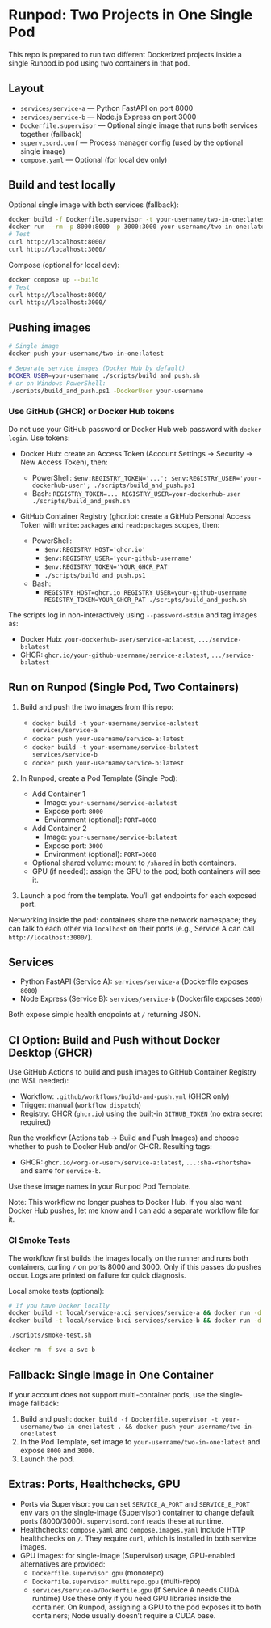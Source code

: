 # Runpod: Two Projects in One Single Pod

This repo is prepared to run two different Dockerized projects inside a single Runpod.io pod using two containers in that pod.

## Layout

- `services/service-a` — Python FastAPI on port 8000
- `services/service-b` — Node.js Express on port 3000
- `Dockerfile.supervisor` — Optional single image that runs both services together (fallback)
- `supervisord.conf` — Process manager config (used by the optional single image)
- `compose.yaml` — Optional (for local dev only)

## Build and test locally

Optional single image with both services (fallback):

```sh
docker build -f Dockerfile.supervisor -t your-username/two-in-one:latest .
docker run --rm -p 8000:8000 -p 3000:3000 your-username/two-in-one:latest
# Test
curl http://localhost:8000/
curl http://localhost:3000/
```

Compose (optional for local dev):

```sh
docker compose up --build
# Test
curl http://localhost:8000/
curl http://localhost:3000/
```

## Pushing images

```sh
# Single image
docker push your-username/two-in-one:latest

# Separate service images (Docker Hub by default)
DOCKER_USER=your-username ./scripts/build_and_push.sh
# or on Windows PowerShell:
./scripts/build_and_push.ps1 -DockerUser your-username
```

### Use GitHub (GHCR) or Docker Hub tokens

Do not use your GitHub password or Docker Hub web password with `docker login`. Use tokens:

- Docker Hub: create an Access Token (Account Settings → Security → New Access Token), then:
  - PowerShell: `$env:REGISTRY_TOKEN='...'; $env:REGISTRY_USER='your-dockerhub-user'; ./scripts/build_and_push.ps1`
  - Bash: `REGISTRY_TOKEN=... REGISTRY_USER=your-dockerhub-user ./scripts/build_and_push.sh`

- GitHub Container Registry (ghcr.io): create a GitHub Personal Access Token with `write:packages` and `read:packages` scopes, then:
  - PowerShell:
    - `$env:REGISTRY_HOST='ghcr.io'`
    - `$env:REGISTRY_USER='your-github-username'`
    - `$env:REGISTRY_TOKEN='YOUR_GHCR_PAT'`
    - `./scripts/build_and_push.ps1`
  - Bash:
    - `REGISTRY_HOST=ghcr.io REGISTRY_USER=your-github-username REGISTRY_TOKEN=YOUR_GHCR_PAT ./scripts/build_and_push.sh`

The scripts log in non-interactively using `--password-stdin` and tag images as:

- Docker Hub: `your-dockerhub-user/service-a:latest`, `.../service-b:latest`
- GHCR: `ghcr.io/your-github-username/service-a:latest`, `.../service-b:latest`

## Run on Runpod (Single Pod, Two Containers)

1. Build and push the two images from this repo:
   - `docker build -t your-username/service-a:latest services/service-a`
   - `docker push your-username/service-a:latest`
   - `docker build -t your-username/service-b:latest services/service-b`
   - `docker push your-username/service-b:latest`

2. In Runpod, create a Pod Template (Single Pod):
   - Add Container 1
     - Image: `your-username/service-a:latest`
     - Expose port: `8000`
     - Environment (optional): `PORT=8000`
   - Add Container 2
     - Image: `your-username/service-b:latest`
     - Expose port: `3000`
     - Environment (optional): `PORT=3000`
   - Optional shared volume: mount to `/shared` in both containers.
   - GPU (if needed): assign the GPU to the pod; both containers will see it.

3. Launch a pod from the template. You’ll get endpoints for each exposed port.

Networking inside the pod: containers share the network namespace; they can talk to each other via `localhost` on their ports (e.g., Service A can call `http://localhost:3000/`).

## Services

- Python FastAPI (Service A): `services/service-a` (Dockerfile exposes `8000`)
- Node Express (Service B): `services/service-b` (Dockerfile exposes `3000`)

Both expose simple health endpoints at `/` returning JSON.

## CI Option: Build and Push without Docker Desktop (GHCR)

Use GitHub Actions to build and push images to GitHub Container Registry (no WSL needed):

- Workflow: `.github/workflows/build-and-push.yml` (GHCR only)
- Trigger: manual (`workflow_dispatch`)
- Registry: GHCR (`ghcr.io`) using the built-in `GITHUB_TOKEN` (no extra secret required)

Run the workflow (Actions tab → Build and Push Images) and choose whether to push to Docker Hub and/or GHCR. Resulting tags:

- GHCR: `ghcr.io/<org-or-user>/service-a:latest`, `...:sha-<shortsha>` and same for `service-b`.

Use these image names in your Runpod Pod Template.

Note: This workflow no longer pushes to Docker Hub. If you also want Docker Hub pushes, let me know and I can add a separate workflow file for it.

### CI Smoke Tests

The workflow first builds the images locally on the runner and runs both containers, curling `/` on ports 8000 and 3000. Only if this passes do pushes occur. Logs are printed on failure for quick diagnosis.

Local smoke tests (optional):

```sh
# If you have Docker locally
docker build -t local/service-a:ci services/service-a && docker run -d --rm -p 8000:8000 --name svc-a local/service-a:ci
docker build -t local/service-b:ci services/service-b && docker run -d --rm -p 3000:3000 --name svc-b local/service-b:ci

./scripts/smoke-test.sh

docker rm -f svc-a svc-b
```

## Fallback: Single Image in One Container

If your account does not support multi-container pods, use the single-image fallback:

1. Build and push: `docker build -f Dockerfile.supervisor -t your-username/two-in-one:latest . && docker push your-username/two-in-one:latest`
2. In the Pod Template, set image to `your-username/two-in-one:latest` and expose `8000` and `3000`.
3. Launch the pod.

## Extras: Ports, Healthchecks, GPU

- Ports via Supervisor: you can set `SERVICE_A_PORT` and `SERVICE_B_PORT` env vars on the single-image (Supervisor) container to change default ports (8000/3000). `supervisord.conf` reads these at runtime.
- Healthchecks: `compose.yaml` and `compose.images.yaml` include HTTP healthchecks on `/`. They require `curl`, which is installed in both service images.
- GPU images: for single-image (Supervisor) usage, GPU-enabled alternatives are provided:
  - `Dockerfile.supervisor.gpu` (monorepo)
  - `Dockerfile.supervisor.multirepo.gpu` (multi-repo)
  - `services/service-a/Dockerfile.gpu` (if Service A needs CUDA runtime)
  Use these only if you need GPU libraries inside the container. On Runpod, assigning a GPU to the pod exposes it to both containers; Node usually doesn’t require a CUDA base.
